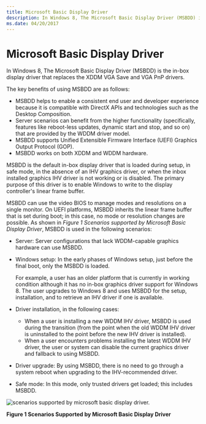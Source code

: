 ```yaml
---
title: Microsoft Basic Display Driver
description: In Windows 8, The Microsoft Basic Display Driver (MSBDD) is the in-box display driver that replaces the XDDM VGA Save and VGA PnP drivers.
ms.date: 04/20/2017
---
```


# Microsoft Basic Display Driver


In Windows 8, The Microsoft Basic Display Driver (MSBDD) is the in-box display driver that replaces the XDDM VGA Save and VGA PnP drivers.

The key benefits of using MSBDD are as follows:

-   MSBDD helps to enable a consistent end user and developer experience because it is compatible with DirectX APIs and technologies such as the Desktop Composition.
-   Server scenarios can benefit from the higher functionality (specifically, features like reboot-less updates, dynamic start and stop, and so on) that are provided by the WDDM driver model.
-   MSBDD supports Unified Extensible Firmware Interface (UEFI) Graphics Output Protocol (GOP).
-   MSBDD works on both XDDM and WDDM hardware.

MSBDD is the default in-box display driver that is loaded during setup, in safe mode, in the absence of an IHV graphics driver, or when the inbox installed graphics IHV driver is not working or is disabled. The primary purpose of this driver is to enable Windows to write to the display controller's linear frame buffer.

MSBDD can use the video BIOS to manage modes and resolutions on a single monitor. On UEFI platforms, MSBDD inherits the linear frame buffer that is set during boot; in this case, no mode or resolution changes are possible. As shown in *Figure 1 Scenarios supported by Microsoft Basic Display Driver*, MSBDD is used in the following scenarios:

-   Server: Server configurations that lack WDDM-capable graphics hardware can use MSBDD.
-   Windows setup: In the early phases of Windows setup, just before the final boot, only the MSBDD is loaded.

    For example, a user has an older platform that is currently in working condition although it has no in-box graphics driver support for Windows 8. The user upgrades to Windows 8 and uses MSBDD for the setup, installation, and to retrieve an IHV driver if one is available.

-   Driver installation, in the following cases:
    -   When a user is installing a new WDDM IHV driver, MSBDD is used during the transition (from the point when the old WDDM IHV driver is uninstalled to the point before the new IHV driver is installed).
    -   When a user encounters problems installing the latest WDDM IHV driver, the user or system can disable the current graphics driver and fallback to using MSBDD.
-   Driver upgrade: By using MSBDD, there is no need to go through a system reboot when upgrading to the IHV-recommended driver.
-   Safe mode: In this mode, only trusted drivers get loaded; this includes MSBDD.

![scenarios supported by microsoft basic display driver.](images/scenariossupportedmicrosoftbasicdisplaydriver.jpg)

**Figure 1 Scenarios Supported by Microsoft Basic Display Driver**

 

 





